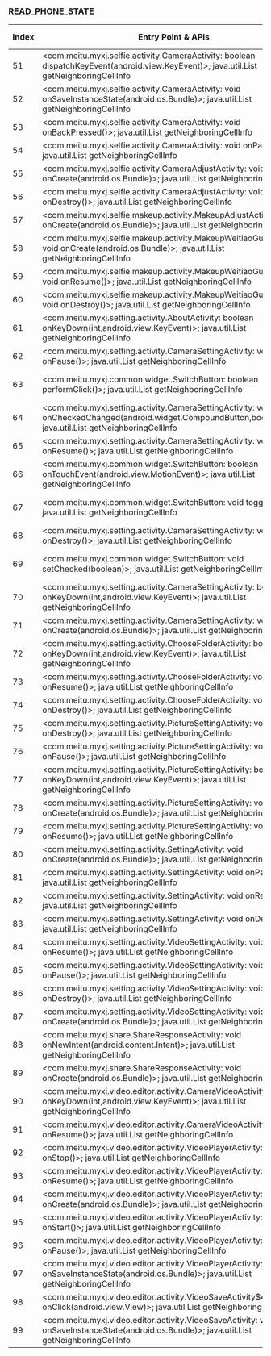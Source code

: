 ### READ_PHONE_STATE
| Index | Entry Point & APIs | Screen shot | Resource id | Label |
| ------------- | ------------- | ------------- |-------------|-------------|
| 51 | <com.meitu.myxj.selfie.activity.CameraActivity: boolean dispatchKeyEvent(android.view.KeyEvent)>; java.util.List getNeighboringCellInfo | ![](D:\COSMOS\output\py\Play_win8\Photography\com.meitu.meiyancamera\com.meitu.myxj.selfie.activity.CameraActivity.png) |  | F |
| 52 | <com.meitu.myxj.selfie.activity.CameraActivity: void onSaveInstanceState(android.os.Bundle)>; java.util.List getNeighboringCellInfo | ![](D:\COSMOS\output\py\Play_win8\Photography\com.meitu.meiyancamera\com.meitu.myxj.selfie.activity.CameraActivity.png) |  | F |
| 53 | <com.meitu.myxj.selfie.activity.CameraActivity: void onBackPressed()>; java.util.List getNeighboringCellInfo | ![](D:\COSMOS\output\py\Play_win8\Photography\com.meitu.meiyancamera\com.meitu.myxj.selfie.activity.CameraActivity.png) |  | F |
| 54 | <com.meitu.myxj.selfie.activity.CameraActivity: void onPause()>; java.util.List getNeighboringCellInfo | ![](D:\COSMOS\output\py\Play_win8\Photography\com.meitu.meiyancamera\com.meitu.myxj.selfie.activity.CameraActivity.png) |  | F |
| 55 | <com.meitu.myxj.selfie.activity.CameraAdjustActivity: void onCreate(android.os.Bundle)>; java.util.List getNeighboringCellInfo | ![](D:\COSMOS\output\py\Play_win8\Photography\com.meitu.meiyancamera\com.meitu.myxj.selfie.activity.CameraAdjustActivity.png) |  | F |
| 56 | <com.meitu.myxj.selfie.activity.CameraAdjustActivity: void onDestroy()>; java.util.List getNeighboringCellInfo | ![](D:\COSMOS\output\py\Play_win8\Photography\com.meitu.meiyancamera\com.meitu.myxj.selfie.activity.CameraAdjustActivity.png) |  | F |
| 57 | <com.meitu.myxj.selfie.makeup.activity.MakeupAdjustActivity: void onCreate(android.os.Bundle)>; java.util.List getNeighboringCellInfo | ![](D:\COSMOS\output\py\Play_win8\Photography\com.meitu.meiyancamera\com.meitu.myxj.selfie.makeup.activity.MakeupAdjustActivity.png) |  | F |
| 58 | <com.meitu.myxj.selfie.makeup.activity.MakeupWeitiaoGuideActivity: void onCreate(android.os.Bundle)>; java.util.List getNeighboringCellInfo | ![](D:\COSMOS\output\py\Play_win8\Photography\com.meitu.meiyancamera\com.meitu.myxj.selfie.makeup.activity.MakeupWeitiaoGuideActivity.png) |  | F |
| 59 | <com.meitu.myxj.selfie.makeup.activity.MakeupWeitiaoGuideActivity: void onResume()>; java.util.List getNeighboringCellInfo | ![](D:\COSMOS\output\py\Play_win8\Photography\com.meitu.meiyancamera\com.meitu.myxj.selfie.makeup.activity.MakeupWeitiaoGuideActivity.png) |  | F |
| 60 | <com.meitu.myxj.selfie.makeup.activity.MakeupWeitiaoGuideActivity: void onDestroy()>; java.util.List getNeighboringCellInfo | ![](D:\COSMOS\output\py\Play_win8\Photography\com.meitu.meiyancamera\com.meitu.myxj.selfie.makeup.activity.MakeupWeitiaoGuideActivity.png) |  | F |
| 61 | <com.meitu.myxj.setting.activity.AboutActivity: boolean onKeyDown(int,android.view.KeyEvent)>; java.util.List getNeighboringCellInfo | ![](D:\COSMOS\output\py\Play_win8\Photography\com.meitu.meiyancamera\com.meitu.myxj.setting.activity.AboutActivity.png) |  | F |
| 62 | <com.meitu.myxj.setting.activity.CameraSettingActivity: void onPause()>; java.util.List getNeighboringCellInfo | ![](D:\COSMOS\output\py\Play_win8\Photography\com.meitu.meiyancamera\com.meitu.myxj.setting.activity.CameraSettingActivity.png) |  | F |
| 63 | <com.meitu.myxj.common.widget.SwitchButton: boolean performClick()>; java.util.List getNeighboringCellInfo | ![](D:\COSMOS\output\py\Play_win8\Photography\com.meitu.meiyancamera\com.meitu.myxj.setting.activity.VideoSettingActivity.png) | {'2131690372': <sensitive_component.SensitiveComponent.SensitiveView object at 0x0000021457E6A320>} | F |
| 64 | <com.meitu.myxj.setting.activity.CameraSettingActivity: void onCheckedChanged(android.widget.CompoundButton,boolean)>; java.util.List getNeighboringCellInfo | ![](D:\COSMOS\output\py\Play_win8\Photography\com.meitu.meiyancamera\com.meitu.myxj.setting.activity.CameraSettingActivity.png) |  | F |
| 65 | <com.meitu.myxj.setting.activity.CameraSettingActivity: void onResume()>; java.util.List getNeighboringCellInfo | ![](D:\COSMOS\output\py\Play_win8\Photography\com.meitu.meiyancamera\com.meitu.myxj.setting.activity.CameraSettingActivity.png) |  | F |
| 66 | <com.meitu.myxj.common.widget.SwitchButton: boolean onTouchEvent(android.view.MotionEvent)>; java.util.List getNeighboringCellInfo | ![](D:\COSMOS\output\py\Play_win8\Photography\com.meitu.meiyancamera\com.meitu.myxj.setting.activity.VideoSettingActivity.png) | {'2131690372': <sensitive_component.SensitiveComponent.SensitiveView object at 0x0000021457E29358>} | F |
| 67 | <com.meitu.myxj.common.widget.SwitchButton: void toggle()>; java.util.List getNeighboringCellInfo | ![](D:\COSMOS\output\py\Play_win8\Photography\com.meitu.meiyancamera\com.meitu.myxj.setting.activity.VideoSettingActivity.png) | {'2131690372': <sensitive_component.SensitiveComponent.SensitiveView object at 0x0000021457E296A0>} | F |
| 68 | <com.meitu.myxj.setting.activity.CameraSettingActivity: void onDestroy()>; java.util.List getNeighboringCellInfo | ![](D:\COSMOS\output\py\Play_win8\Photography\com.meitu.meiyancamera\com.meitu.myxj.setting.activity.CameraSettingActivity.png) |  | F |
| 69 | <com.meitu.myxj.common.widget.SwitchButton: void setChecked(boolean)>; java.util.List getNeighboringCellInfo | ![](D:\COSMOS\output\py\Play_win8\Photography\com.meitu.meiyancamera\com.meitu.myxj.setting.activity.VideoSettingActivity.png) | {'2131690372': <sensitive_component.SensitiveComponent.SensitiveView object at 0x0000021457E29518>} | F |
| 70 | <com.meitu.myxj.setting.activity.CameraSettingActivity: boolean onKeyDown(int,android.view.KeyEvent)>; java.util.List getNeighboringCellInfo | ![](D:\COSMOS\output\py\Play_win8\Photography\com.meitu.meiyancamera\com.meitu.myxj.setting.activity.CameraSettingActivity.png) |  | F |
| 71 | <com.meitu.myxj.setting.activity.CameraSettingActivity: void onCreate(android.os.Bundle)>; java.util.List getNeighboringCellInfo | ![](D:\COSMOS\output\py\Play_win8\Photography\com.meitu.meiyancamera\com.meitu.myxj.setting.activity.CameraSettingActivity.png) |  | F |
| 72 | <com.meitu.myxj.setting.activity.ChooseFolderActivity: boolean onKeyDown(int,android.view.KeyEvent)>; java.util.List getNeighboringCellInfo | ![](D:\COSMOS\output\py\Play_win8\Photography\com.meitu.meiyancamera\com.meitu.myxj.setting.activity.ChooseFolderActivity.png) |  | F |
| 73 | <com.meitu.myxj.setting.activity.ChooseFolderActivity: void onResume()>; java.util.List getNeighboringCellInfo | ![](D:\COSMOS\output\py\Play_win8\Photography\com.meitu.meiyancamera\com.meitu.myxj.setting.activity.ChooseFolderActivity.png) |  | F |
| 74 | <com.meitu.myxj.setting.activity.ChooseFolderActivity: void onDestroy()>; java.util.List getNeighboringCellInfo | ![](D:\COSMOS\output\py\Play_win8\Photography\com.meitu.meiyancamera\com.meitu.myxj.setting.activity.ChooseFolderActivity.png) |  | F |
| 75 | <com.meitu.myxj.setting.activity.PictureSettingActivity: void onDestroy()>; java.util.List getNeighboringCellInfo | ![](D:\COSMOS\output\py\Play_win8\Photography\com.meitu.meiyancamera\com.meitu.myxj.setting.activity.PictureSettingActivity.png) |  | F |
| 76 | <com.meitu.myxj.setting.activity.PictureSettingActivity: void onPause()>; java.util.List getNeighboringCellInfo | ![](D:\COSMOS\output\py\Play_win8\Photography\com.meitu.meiyancamera\com.meitu.myxj.setting.activity.PictureSettingActivity.png) |  | F |
| 77 | <com.meitu.myxj.setting.activity.PictureSettingActivity: boolean onKeyDown(int,android.view.KeyEvent)>; java.util.List getNeighboringCellInfo | ![](D:\COSMOS\output\py\Play_win8\Photography\com.meitu.meiyancamera\com.meitu.myxj.setting.activity.PictureSettingActivity.png) |  | F |
| 78 | <com.meitu.myxj.setting.activity.PictureSettingActivity: void onCreate(android.os.Bundle)>; java.util.List getNeighboringCellInfo | ![](D:\COSMOS\output\py\Play_win8\Photography\com.meitu.meiyancamera\com.meitu.myxj.setting.activity.PictureSettingActivity.png) |  | F |
| 79 | <com.meitu.myxj.setting.activity.PictureSettingActivity: void onResume()>; java.util.List getNeighboringCellInfo | ![](D:\COSMOS\output\py\Play_win8\Photography\com.meitu.meiyancamera\com.meitu.myxj.setting.activity.PictureSettingActivity.png) |  | F |
| 80 | <com.meitu.myxj.setting.activity.SettingActivity: void onCreate(android.os.Bundle)>; java.util.List getNeighboringCellInfo | ![](D:\COSMOS\output\py\Play_win8\Photography\com.meitu.meiyancamera\com.meitu.myxj.setting.activity.SettingActivity.png) |  | F |
| 81 | <com.meitu.myxj.setting.activity.SettingActivity: void onPause()>; java.util.List getNeighboringCellInfo | ![](D:\COSMOS\output\py\Play_win8\Photography\com.meitu.meiyancamera\com.meitu.myxj.setting.activity.SettingActivity.png) |  | F |
| 82 | <com.meitu.myxj.setting.activity.SettingActivity: void onResume()>; java.util.List getNeighboringCellInfo | ![](D:\COSMOS\output\py\Play_win8\Photography\com.meitu.meiyancamera\com.meitu.myxj.setting.activity.SettingActivity.png) |  | F |
| 83 | <com.meitu.myxj.setting.activity.SettingActivity: void onDestroy()>; java.util.List getNeighboringCellInfo | ![](D:\COSMOS\output\py\Play_win8\Photography\com.meitu.meiyancamera\com.meitu.myxj.setting.activity.SettingActivity.png) |  | F |
| 84 | <com.meitu.myxj.setting.activity.VideoSettingActivity: void onResume()>; java.util.List getNeighboringCellInfo | ![](D:\COSMOS\output\py\Play_win8\Photography\com.meitu.meiyancamera\com.meitu.myxj.setting.activity.VideoSettingActivity.png) |  | F |
| 85 | <com.meitu.myxj.setting.activity.VideoSettingActivity: void onPause()>; java.util.List getNeighboringCellInfo | ![](D:\COSMOS\output\py\Play_win8\Photography\com.meitu.meiyancamera\com.meitu.myxj.setting.activity.VideoSettingActivity.png) |  | F |
| 86 | <com.meitu.myxj.setting.activity.VideoSettingActivity: void onDestroy()>; java.util.List getNeighboringCellInfo | ![](D:\COSMOS\output\py\Play_win8\Photography\com.meitu.meiyancamera\com.meitu.myxj.setting.activity.VideoSettingActivity.png) |  | F |
| 87 | <com.meitu.myxj.setting.activity.VideoSettingActivity: void onCreate(android.os.Bundle)>; java.util.List getNeighboringCellInfo | ![](D:\COSMOS\output\py\Play_win8\Photography\com.meitu.meiyancamera\com.meitu.myxj.setting.activity.VideoSettingActivity.png) |  | F |
| 88 | <com.meitu.myxj.share.ShareResponseActivity: void onNewIntent(android.content.Intent)>; java.util.List getNeighboringCellInfo | ![](D:\COSMOS\output\py\Play_win8\Photography\com.meitu.meiyancamera\com.meitu.myxj.share.ShareResponseActivity.png) |  | F |
| 89 | <com.meitu.myxj.share.ShareResponseActivity: void onCreate(android.os.Bundle)>; java.util.List getNeighboringCellInfo | ![](D:\COSMOS\output\py\Play_win8\Photography\com.meitu.meiyancamera\com.meitu.myxj.share.ShareResponseActivity.png) |  | F |
| 90 | <com.meitu.myxj.video.editor.activity.CameraVideoActivity: boolean onKeyDown(int,android.view.KeyEvent)>; java.util.List getNeighboringCellInfo | ![](D:\COSMOS\output\py\Play_win8\Photography\com.meitu.meiyancamera\com.meitu.myxj.video.editor.activity.CameraVideoActivity.png) |  | F |
| 91 | <com.meitu.myxj.video.editor.activity.CameraVideoActivity: void onResume()>; java.util.List getNeighboringCellInfo | ![](D:\COSMOS\output\py\Play_win8\Photography\com.meitu.meiyancamera\com.meitu.myxj.video.editor.activity.CameraVideoActivity.png) |  | F |
| 92 | <com.meitu.myxj.video.editor.activity.VideoPlayerActivity: void onStop()>; java.util.List getNeighboringCellInfo | ![](D:\COSMOS\output\py\Play_win8\Photography\com.meitu.meiyancamera\com.meitu.myxj.video.editor.activity.VideoPlayerActivity.png) |  | F |
| 93 | <com.meitu.myxj.video.editor.activity.VideoPlayerActivity: void onResume()>; java.util.List getNeighboringCellInfo | ![](D:\COSMOS\output\py\Play_win8\Photography\com.meitu.meiyancamera\com.meitu.myxj.video.editor.activity.VideoPlayerActivity.png) |  | F |
| 94 | <com.meitu.myxj.video.editor.activity.VideoPlayerActivity: void onCreate(android.os.Bundle)>; java.util.List getNeighboringCellInfo | ![](D:\COSMOS\output\py\Play_win8\Photography\com.meitu.meiyancamera\com.meitu.myxj.video.editor.activity.VideoPlayerActivity.png) |  | F |
| 95 | <com.meitu.myxj.video.editor.activity.VideoPlayerActivity: void onStart()>; java.util.List getNeighboringCellInfo | ![](D:\COSMOS\output\py\Play_win8\Photography\com.meitu.meiyancamera\com.meitu.myxj.video.editor.activity.VideoPlayerActivity.png) |  |F  |
| 96 | <com.meitu.myxj.video.editor.activity.VideoPlayerActivity: void onPause()>; java.util.List getNeighboringCellInfo | ![](D:\COSMOS\output\py\Play_win8\Photography\com.meitu.meiyancamera\com.meitu.myxj.video.editor.activity.VideoPlayerActivity.png) |  | F |
| 97 | <com.meitu.myxj.video.editor.activity.VideoPlayerActivity: void onSaveInstanceState(android.os.Bundle)>; java.util.List getNeighboringCellInfo | ![](D:\COSMOS\output\py\Play_win8\Photography\com.meitu.meiyancamera\com.meitu.myxj.video.editor.activity.VideoPlayerActivity.png) |  | F |
| 98 | <com.meitu.myxj.video.editor.activity.VideoSaveActivity$4: void onClick(android.view.View)>; java.util.List getNeighboringCellInfo | ![](D:\COSMOS\output\py\Play_win8\Photography\com.meitu.meiyancamera\com.meitu.myxj.video.editor.activity.VideoSaveActivity.png) |  | F |
| 99 | <com.meitu.myxj.video.editor.activity.VideoSaveActivity: void onSaveInstanceState(android.os.Bundle)>; java.util.List getNeighboringCellInfo | ![](D:\COSMOS\output\py\Play_win8\Photography\com.meitu.meiyancamera\com.meitu.myxj.video.editor.activity.VideoSaveActivity.png) |  | F |
